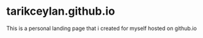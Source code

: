 # tarikceylan.github.io

This is a personal landing page that i created for myself hosted on github.io
